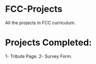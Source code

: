 # FCC-Projects
All the projects in FCC curriculum.
# Projects Completed:
1- Tribute Page.
2- Survey Form.
